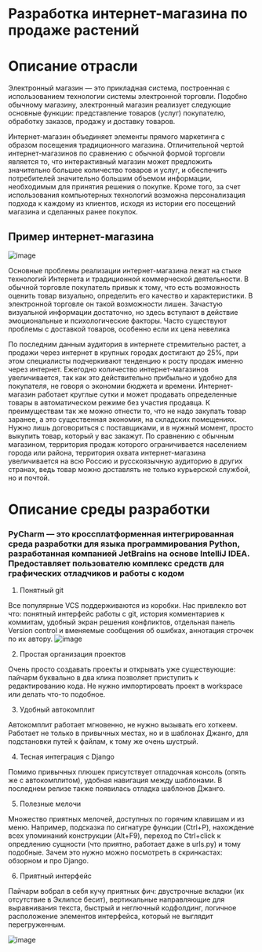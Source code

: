 # Разработка интернет-магазина по продаже растений

# Описание отрасли

Электронный магазин — это прикладная система, построенная с использованием технологии системы электронной торговли. Подобно обычному магазину, электронный магазин реализует следующие основные функции: представление товаров (услуг) покупателю, обработку заказов, продажу и доставку товаров.

Интернет-магазин объединяет элементы прямого маркетинга с образом посещения традиционного магазина. Отличительной чертой интернет-магазинов по сравнению с обычной формой торговли является то, что интерактивный магазин может предложить значительно большее количество товаров и услуг, и обеспечить потребителей значительно большим объемом информации, необходимым для принятия решения о покупке. Кроме того, за счет использования компьютерных технологий возможна персонализация подхода к каждому из клиентов, исходя из истории его посещений магазина и сделанных ранее покупок.

## Пример интернет-магазина

![image](https://user-images.githubusercontent.com/93647369/209851979-f3d2e123-f82e-45a6-879a-f5c7ce67fba6.png)

Основные проблемы реализации интернет-магазина лежат на стыке технологий Интернета и традиционной коммерческой деятельности. В обычной торговле покупатель привык к тому, что есть возможность оценить товар визуально, определить его качество и характеристики. В электронной торговле он такой возможности лишен. Зачастую визуальной информации достаточно, но здесь вступают в действие эмоциональные и психологические факторы. Часто существуют проблемы с доставкой товаров, особенно если их цена невелика

По последним данным аудитория в интернете стремительно растет, а продажи через интернет в крупных городах достигают   до 25%, при этом специалисты подчеркивают тенденцию к росту продаж именно через интернет. Ежегодно количество интернет-магазинов увеличивается, так как это действительно прибыльно и удобно для покупателя, не говоря о экономии бюджета и времени. Интернет-магазин работает круглые сутки и может продавать определенные товары в автоматическом режиме без участия продавца. К преимуществам так же можно отнести то, что не надо закупать товар заранее, а это существенная экономия, на складских помещениях. Нужно лишь договориться с поставщиками, и в нужный момент, просто выкупить товар, который у вас закажут. По сравнению с обычным магазином, территория продаж которого ограничивается населением города или района, территория охвата интернет-магазина увеличивается на всю Россию и русскоязычную аудиторию в других странах, ведь товар можно доставлять не только курьерской службой, но и почтой.

# Описание среды разработки 

### PyCharm — это кроссплатформенная интегрированная среда разработки для языка программирования Python, разработанная компанией JetBrains на основе IntelliJ IDEA. Предоставляет пользователю комплекс средств для графических отладчиков и работы с кодом

1. Понятный git

Все популярные VCS поддерживаются из коробки. Нас привлекло вот что: понятный интерфейс работы с git, история комментариев к коммитам, удобный экран решения конфликтов, отдельная панель Version control и вменяемые сообщения об ошибках, аннотация строчек по их автору.
![image](https://user-images.githubusercontent.com/93647369/209852322-4b36fa47-bbe6-417b-bcb3-48d181239af9.png)

2. Простая организация проектов

Очень просто создавать проекты и открывать уже существующие: пайчарм буквально в два клика позволяет приступить к редактированию кода. Не нужно импортировать проект в workspace или делать что-то подобное.

3. Удобный автокомплит

Автокомплит работает мгновенно, не нужно вызывать его хоткеем. Работает не только в привычных местах, но и в шаблонах Джанго, для подстановки путей к файлам, к тому же очень шустрый.

4. Тесная интеграция с Django

Помимо привычных плюшек присутствует отладочная консоль (опять же с автокомплитом), удобная навигация между шаблонами. В последнем релизе также появилась отладка шаблонов Джанго.

5. Полезные мелочи

Множество приятных мелочей, доступных по горячим клавишам и из меню. Например, подсказка по сигнатуре функции (Ctrl+P), нахождение всех упоминаний конструкции (Alt+F9), переход по Ctrl+click к опредлению сущности (что приятно, работает даже в urls.py) и тому подобные.
Зачем это нужно можно посмотреть в скринкастах: обзорном и про Django.

6. Приятный интерфейс

Пайчарм вобрал в себя кучу приятных фич: двустрочные вкладки (их отсутствие в Эклипсе бесит), вертикальные направляющие для выравнивания текста, быстрый и неглючный кодфолдинг, логичное расположение элементов интерфейса, который не выглядит перегруженным.

![image](https://user-images.githubusercontent.com/93647369/209852400-855931c8-6a77-4dcf-97a2-fc15681e3112.png)
